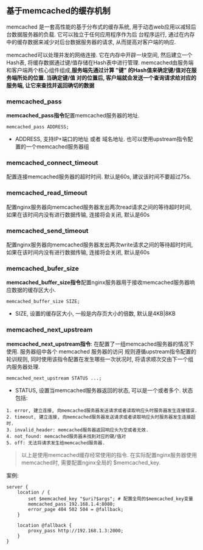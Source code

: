## 基于memcached的缓存机制

memcached 是一套高性能的基于分布式的缓存系统, 用于动态web应用以减轻后台数据服务器的负载. 它可以独立于任何应用程序作为后
台程序运行, 通过在内存中的缓存数据来减少对后台数据服务器的请求, 从而提高对客户端的响应.

memcached可以处理并发的网络连接. 它在内存中开辟一块空间, 然后建立一个Hash表, 将缓存数据通过键/值存储在Hash表中进行管理. 
memcached由服务端和客户端两个核心组件组成,**服务端先通过计算 "键" 的Hash值来确定键/值对在服务端所处的位置. 当确定键/值
对的位置后, 客户端就会发送一个查询请求给对应的服务端, 让它来查找并返回确切的数据**


### memcached_pass

**memcached_pass指令**配置memcached服务器的地址.

```
memcached_pass ADDRESS;
```

- ADDRESS, 支持IP+端口的地址 或者 域名地址. 也可以使用upstream指令配置的一个memcached服务器组


### memcached_connect_timeout

配置连接memcached服务器的超时时间. 默认是60s, 建议该时间不要超过75s.

### memcached_read_timeout

配置nginx服务器向memcached服务器发出两次read请求之间的等待超时时间, 如果在该时间内没有进行数据传输,
连接将会关闭, 默认是60s

### memcached_send_timeout

配置nginx服务器向memcached服务器发出两次write请求之间的等待超时时间, 如果在该时间内没有进行数据传输,
连接将会关闭, 默认是60s

### memcached_bufer_size

**memcached_buffer_size指令**配置nginx服务器用于接收memcached服务器响应数据的缓存区大小.

```
memcached_buffer_size SIZE;
```

- SIZE, 设置的缓存区大小, 一般是内存页大小的倍数, 默认是4KB|8KB

### memcached_next_upstream

**memcached_next_upstream指令**: 在配置了一组memcached服务器的情况下使用. 服务器组中各个 memcached 服务器的访问
规则遵循upstream指令配置的轮训规则, 同时使用该指令配置在发生哪些一次状况时, 将请求顺次交由下一个组内服务器处理.
 
```
memcached_next_upstream STATUS ...;
```

- STATUS, 设置当memcached服务器返回的状态, 可以是一个或者多个. 状态包括:

```
1. error, 建立连接, 向memcached服务器发送请求或者读取响应头时服务器发生连接错误.
2. timeout, 建立连接, 向memcached服务器发送请求或者读取响应头时服务器发生连接超时.
3. invalid_header: memcached服务器返回响应头为空或者无效.
4. not_found: memcached服务器未找到对应的键/值对
5. off: 无法将请求发生给memcached服务器.
```

>以上是使用memcached缓存经常使用的指令. 在实际配置nginx服务器使用memcached时, 需要配置nginx全局的 $memcached_key.

案例:
```
server {
    location / {
        set $memcached_key "$uri?$args"; # 配置全局的$memcached_key变量
        memcached_pass 192.168.1.4:8080;
        error_page 404 502 504 = @fallback;
    }
    
    location @fallback {
        proxy_pass http://192.168.1.3:2000;
    }
}
```
